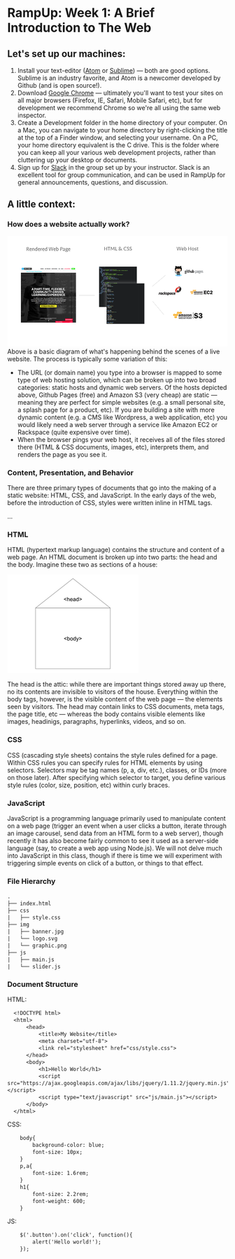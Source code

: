 # RampUp: Week 1: A Brief Introduction to The Web

## Let's set up our machines:
1. Install your text-editor ([Atom](https://atom.io/) or [Sublime](http://www.sublimetext.com/)) — both are good options. Sublime is an industry favorite, and Atom is a newcomer developed by Github (and is open source!).
2. Download [Google Chrome](http://www.google.com/chrome/) — ultimately you'll want to test your sites on all major browsers (Firefox, IE, Safari, Mobile Safari, etc), but for development we recommend Chrome so we're all using the same web inspector.
3. Create a Development folder in the home directory of your computer. On a Mac, you can navigate to your home directory by right-clicking the title at the top of a Finder window, and selecting your username. On a PC, your home directory equivalent is the C drive. This is the folder where you can keep all your various web development projects, rather than cluttering up your desktop or documents.
4. Sign up for [Slack](https://slack.com/) in the group set up by your instructor. Slack is an excellent tool for group communication, and can be used in RampUp for general announcements, questions, and discussion.

## A little context:

### How does a website actually work?
![](/img/overview.png)
Above is a basic diagram of what's happening behind the scenes of a live website. The process is typically some variation of this:
- The URL (or domain name) you type into a browser is mapped to some type of web hosting solution, which can be broken up into two broad categories: static hosts and dynamic web servers. Of the hosts depicted above, Github Pages (free) and Amazon S3 (very cheap) are static — meaning they are perfect for simple websites (e.g. a small personal site, a splash page for a product, etc). If you are building a site with more dynamic content (e.g. a CMS like Wordpress, a web application, etc) you would likely need a web server through a service like Amazon EC2 or Rackspace (quite expensive over time).
- When the browser pings your web host, it receives all of the files stored there (HTML & CSS documents, images, etc), interprets them, and renders the page as you see it.

### Content, Presentation, and Behavior

There are three primary types of documents that go into the making of a static website: HTML, CSS, and JavaScript. In the early days of the web, before the introduction of CSS, styles were written inline in HTML tags.

...

### HTML

HTML (hypertext markup language) contains the structure and content of a web page. An HTML document is broken up into two parts: the head and the body. Imagine these two as sections of a house:

![](/img/house.png)

The head is the attic: while there are important things stored away up there, no its contents are invisible to visitors of the house. Everything within the body tags, however, is the visible content of the web page — the elements seen by visitors. The head may contain links to CSS documents, meta tags, the page title, etc — whereas the body contains visible elements like images, headinigs, paragraphs, hyperlinks, videos, and so on.

### CSS

CSS (cascading style sheets) contains the style rules defined for a page. Within CSS rules you can specify rules for HTML elements by using selectors. Selectors may be tag names (p, a, div, etc.), classes, or IDs (more on those later). After specifying which selector to target, you define various style rules (color, size, position, etc) within curly braces.

### JavaScript

JavaScript is a programming language primarily used to manipulate content on a web page (trigger an event when a user clicks a button, iterate through an image carousel, send data from an HTML form to a web server), though recently it has also become fairly common to see it used as a server-side language (say, to create a web app using Node.js). We will not delve much into JavaScript in this class, though if there is time we will experiment with triggering simple events on click of a button, or things to that effect.

### File Hierarchy

    .
    ├── index.html
    ├── css
    |   ├── style.css
    ├── img
    |   ├── banner.jpg
    |   └── logo.svg
    |	└── graphic.png
    ├── js
    |   ├── main.js
    |   └── slider.js

### Document Structure
    
HTML:    

      <!DOCTYPE html>
      <html>
          <head>
              <title>My Website</title>
              <meta charset="utf-8">
              <link rel="stylesheet" href="css/style.css">
          </head>
          <body>
              <h1>Hello World</h1>
              <script src="https://ajax.googleapis.com/ajax/libs/jquery/1.11.2/jquery.min.js"></script>
              <script type="text/javascript" src="js/main.js"></script>
          </body>
      </html>

CSS:

		body{
        	background-color: blue;
            font-size: 10px;
        }
        p,a{
        	font-size: 1.6rem;
        }
        h1{
        	font-size: 2.2rem;
            font-weight: 600;
        }

JS:

		$('.button').on('click', function(){
        	alert('Hello world!');
        });











